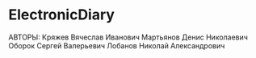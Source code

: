 # ElectronicDiary

АВТОРЫ:
Кряжев Вячеслав Иванович
Мартьянов Денис Николаевич
Оборок Сергей Валерьевич
Лобанов Николай Александрович
